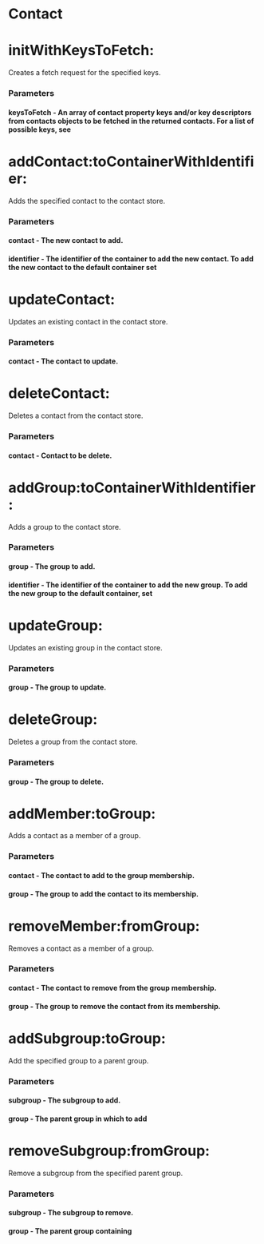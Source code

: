 # Contact
# initWithKeysToFetch:
 Creates a fetch request for the specified keys.
### Parameters
#### keysToFetch - An array of contact property keys and/or key descriptors from contacts objects to be fetched in the returned contacts. For a list of possible keys, see 

# addContact:toContainerWithIdentifier:
 Adds the specified contact to the contact store.
### Parameters
#### contact - The new contact to add.
#### identifier - The identifier of the container to add the new contact. To add the new contact to the default container set 

# updateContact:
 Updates an existing contact in the contact store.
### Parameters
#### contact - The contact to update.

# deleteContact:
 Deletes a contact from the contact store.
### Parameters
#### contact - Contact to be delete.

# addGroup:toContainerWithIdentifier:
 Adds a group to the contact store.
### Parameters
#### group - The group to add.
#### identifier - The identifier of the container to add the new group. To add the new group to the default container, set 

# updateGroup:
 Updates an existing group in the contact store.
### Parameters
#### group - The group to update.

# deleteGroup:
 Deletes a group from the contact store.
### Parameters
#### group - The group to delete.

# addMember:toGroup:
 Adds a contact as a member of a group.
### Parameters
#### contact - The contact to add to the group membership.
#### group - The group to add the contact to its membership.

# removeMember:fromGroup:
 Removes a contact as a member of a group.
### Parameters
#### contact - The contact to remove from the group membership.
#### group - The group to remove the contact from its membership.

# addSubgroup:toGroup:
 Add the specified group to a parent group.
### Parameters
#### subgroup - The subgroup to add.
#### group - The parent group in which to add 

# removeSubgroup:fromGroup:
 Remove a subgroup from the specified parent group.
### Parameters
#### subgroup - The subgroup to remove.
#### group - The parent group containing 

